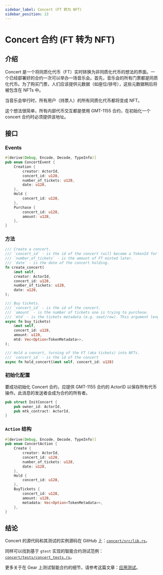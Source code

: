 ```yaml
---
sidebar_label: Concert (FT 转为 NFT)
sidebar_position: 13
---
```


# Concert 合约 (FT 转为 NFT)

## 介绍

Concert 是一个将同质化代币（FT）实时转换为非同质化代币的想法的界面。一个已经部署好的合约一次可以举办一场音乐会。首先，音乐会的所有门票都是同质化代币。为了购买门票，人们应该提供元数据（如座位/排号），这些元数据稍后将被包含在 NFTs 中。

当音乐会举行时，所有用户（持票人）的所有同质化代币都将变成 NFT。

这个想法很简单，所有内部代币交互都是使用 GMT-1155 合约，在初始化一个 concert 合约时必须提供该地址。

## 接口

### Events

```rust
#[derive(Debug, Encode, Decode, TypeInfo)]
pub enum ConcertEvent {
    Creation {
        creator: ActorId,
        concert_id: u128,
        number_of_tickets: u128,
        date: u128,
    },
    Hold {
        concert_id: u128,
    },
    Purchase {
        concert_id: u128,
        amount: u128,
    },
}
```
### 方法

```rust
/// Create a concert.
/// `concert_id` - is the id of the concert (will become a TokenId for FT minted later).
/// `number_of_tickets` - is the amount of FT minted later.
/// `date` - is the date of the concert holding.
fn create_concert(
    &mut self,
    creator: ActorId,
    concert_id: u128,
    number_of_tickets: u128,
    date: u128,
);

/// Buy tickets.
/// `concert_id` - is the id of the concert.
/// `amount` - is the number of tickets one is trying to purchase.
/// `mtd` - is the tickets metadata (e.g. seat/row). This argument length should equal the `amount` value.
async fn buy_tickets(
    &mut self,
    concert_id: u128,
    amount: u128,
    mtd: Vec<Option<TokenMetadata>>,
);

/// Hold a concert, turning of the FT (aka tickets) into NFTs.
/// `concert_id` - is the id of the concert
async fn hold_concert(&mut self, concert_id: u128)
```

### 初始化配置

要成功初始化 Concert 合约，应提供 GMT-1155 合约的 ActorID 以保存所有代币操作。此消息的发送者会成为合约的所有者。

```rust
pub struct InitConcert {
    pub owner_id: ActorId,
    pub mtk_contract: ActorId,
}
```

### `Action` 结构

```rust
#[derive(Debug, Encode, Decode, TypeInfo)]
pub enum ConcertAction {
    Create {
        creator: ActorId,
        concert_id: u128,
        number_of_tickets: u128,
        date: u128,
    },
    Hold {
        concert_id: u128,
    },
    BuyTickets {
        concert_id: u128,
        amount: u128,
        metadata: Vec<Option<TokenMetadata>>,
    },
}
```

## 结论

Concert 的源代码和其测试的实例源码在 GitHub 上：[`concert/src/lib.rs`](https://github.com/gear-foundation/dapps-concert/blob/master/src/lib.rs)。

同样可以找到基于 `gtest` 实现的智能合约测试范例：[`concert/tests/concert_tests.rs`](https://github.com/gear-foundation/dapps-concert/blob/master/tests/concert_tests.rs)。

更多关于在 Gear 上测试智能合约的细节，请参考这篇文章：[应用测试](/developing-contracts/testing)。
